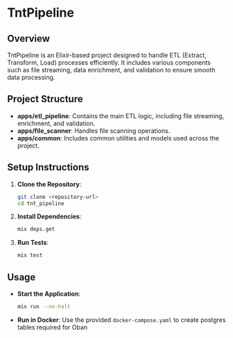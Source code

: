 # TntPipeline

## Overview

TntPipeline is an Elixir-based project designed to handle ETL (Extract, Transform, Load) processes efficiently. It includes various components such as file streaming, data enrichment, and validation to ensure smooth data processing.

## Project Structure

- **apps/etl_pipeline**: Contains the main ETL logic, including file streaming, enrichment, and validation.
- **apps/file_scanner**: Handles file scanning operations.
- **apps/common**: Includes common utilities and models used across the project.

## Setup Instructions

1. **Clone the Repository**:

   ```bash
   git clone <repository-url>
   cd tnt_pipeline
   ```

2. **Install Dependencies**:

   ```bash
   mix deps.get
   ```

3. **Run Tests**:
   ```bash
   mix test
   ```

## Usage

- **Start the Application**:

  ```bash
  mix run --no-halt
  ```

- **Run in Docker**:
  Use the provided `docker-compose.yaml` to create postgres tables required for Oban
